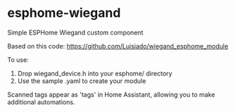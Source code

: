 # esphome-wiegand
Simple ESPHome Wiegand custom component

Based on this code:
https://github.com/Luisiado/wiegand_esphome_module

To use:
1. Drop wiegand_device.h into your esphome/ directory
2. Use the sample .yaml to create your module

Scanned tags appear as 'tags' in Home Assistant, allowing you to make additional automations.
